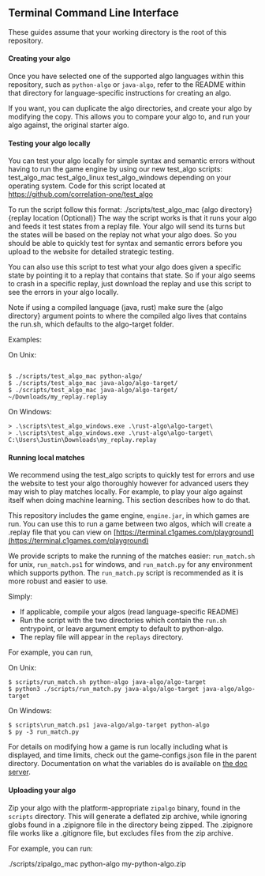 ## Terminal Command Line Interface

These guides assume that your working directory is the root of this repository.

#### Creating your algo

Once you have selected one of the supported algo languages within this repository, such as `python-algo` 
or `java-algo`, refer to the README within that directory for language-specific instructions for 
creating an algo.

If you want, you can duplicate the algo directories, and create your algo by modifying the copy. 
This allows you to compare your algo to, and run your algo against, the original starter algo.

#### Testing your algo locally

You can test your algo locally for simple syntax and semantic errors without having to run the game engine by using our new test_algo scripts: test_algo_mac test_algo_linux test_algo_windows depending on your operating system.
Code for this script located at https://github.com/correlation-one/test_algo

To run the script follow this format: ./scripts/test_algo_mac {algo directory} {replay location (Optional)}
The way the script works is that it runs your algo and feeds it test states from a replay file. Your algo will send its turns but the states will be based on the replay not what your algo does. So you should be able to quickly test for syntax and semantic errors before you upload to the website for detailed strategic testing.

You can also use this script to test what your algo does given a specific state by pointing it to a replay that contains that state. So if your algo seems to crash in a specific replay, just download the replay and use this script to see the errors in your algo locally.

Note if using a compiled language (java, rust) make sure the {algo directory} argument points to where the compiled algo lives that contains the run.sh, which defaults to the algo-target folder.

Examples: 

On Unix:
```

$ ./scripts/test_algo_mac python-algo/
$ ./scripts/test_algo_mac java-algo/algo-target/
$ ./scripts/test_algo_mac java-algo/algo-target/ ~/Downloads/my_replay.replay
```
On Windows:
```
> .\scripts\test_algo_windows.exe .\rust-algo\algo-target\
> .\scripts\test_algo_windows.exe .\rust-algo\algo-target\ C:\Users\Justin\Downloads\my_replay.replay
```

#### Running local matches

We recommend using the test_algo scripts to quickly test for errors and use the website to test your algo thoroughly however for advanced users they may wish to play matches locally. For example, to play your algo against itself when doing machine learning. This section describes how to do that.

This repository includes the game engine, `engine.jar`, in which games are run. You can use this to run
a game between two algos, which will create a .replay file that you can view on 
[https://terminal.c1games.com/playground](https://terminal.c1games.com/playground)

We provide scripts to make the running of the matches easier: `run_match.sh` for unix, `run_match.ps1` 
for windows, and `run_match.py` for any environment which supports python. The `run_match.py` script is 
recommended as it is more robust and easier to use.

Simply:
- If applicable, compile your algos (read language-specific README)
- Run the script with the two directories which contain the `run.sh` entrypoint, 
or leave argument empty to default to python-algo.
- The replay file will appear in the `replays` directory.

For example, you can run,

On Unix:
```
$ scripts/run_match.sh python-algo java-algo/algo-target
$ python3 ./scripts/run_match.py java-algo/algo-target java-algo/algo-target
```
On Windows:
```
$ scripts\run_match.ps1 java-algo/algo-target python-algo
$ py -3 run_match.py
```

For details on modifying how a game is run locally including what is displayed, and time limits, check out the game-configs.json file in the parent directory. Documentation on what the variables do is available on [the doc server](https://docs.c1games.com/json-docs.html#config).


#### Uploading your algo

Zip your algo with the platform-appropriate `zipalgo` binary, found in the `scripts` directory. This
will generate a deflated zip archive, while ignoring globs found in a .zipignore file in the directory 
being zipped. The .zipignore file works like a .gitignore file, but excludes files from the zip archive.

For example, you can run:

./scripts/zipalgo_mac python-algo my-python-algo.zip
